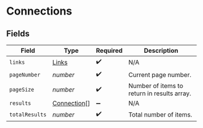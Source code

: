 # Connections


## Fields

| Field                                             | Type                                              | Required                                          | Description                                       |
| ------------------------------------------------- | ------------------------------------------------- | ------------------------------------------------- | ------------------------------------------------- |
| `links`                                           | [Links](../../models/shared/links.md)             | :heavy_check_mark:                                | N/A                                               |
| `pageNumber`                                      | *number*                                          | :heavy_check_mark:                                | Current page number.                              |
| `pageSize`                                        | *number*                                          | :heavy_check_mark:                                | Number of items to return in results array.       |
| `results`                                         | [Connection](../../models/shared/connection.md)[] | :heavy_minus_sign:                                | N/A                                               |
| `totalResults`                                    | *number*                                          | :heavy_check_mark:                                | Total number of items.                            |